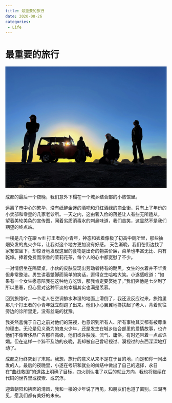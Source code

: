 ```yaml
---
title: 最重要的旅行
date: 2020-08-26
categories:
 - Life
---
```



# 最重要的旅行

![img](./assets/helena-lopes-DkGIAjlIJu0-unsplash-848x477.jpg)

成都的最后一个夜晚，我们意外下榻在一个城乡结合部的小旅馆里。 

远离了市中心的繁华，没有纸醉金迷的酒吧和灯红酒绿的商业街，只有上了年份的小卖部和零星的几家老诊所。一天之内，这由奢入俭的落差让人有些无所适从。 望着美轮美奂的宣传图，闻着劣质消毒水的刺鼻味道，我们苦笑，这显然不是我们期望的终点站。 

一楼是几个在蹭 wifi 打王者的小青年，神态和衣着像极了初高中厕所里，那些抽烟染发的鬼火少年，让我对这个地方更加没有好感。 天色渐晚，我们在街边找了家餐馆坐下，却惊讶地发现这里的食物是出奇的物美价廉，菜单也丰富无比、内有乾坤。捧着免费而浓香的茉莉花茶，每个人的心中都宽慰了不少。 

一对情侣坐在隔壁桌，小伙的皮肤显现出劳动者特有的黝黑，女生的衣着并不华贵但非常整洁。男生讲着蹩脚而简单的笑话，逗得女生哈哈大笑。小遂感叹道：“如果有一个女生愿意陪我在这种地方吃饭，那我肯定要娶她了。”我们笑他是七夕到了所以思春，但心里对这种平淡的幸福其实也满是羡慕。 

回到旅馆时，一个老人在空调排水淋湿的地面上滑倒了，我还没反应过来，旅馆里那几个打王者的小青年就立刻跑了出来。他们小心翼翼地搀扶起了老人，背着就往旁边的诊所里走，没有丝毫的犹豫。 

我突然羞愧于自己之前对他们的蔑视，也意识到所有人、所有事物其实都有被尊重的理由。无论是见义勇为的鬼火少年，还是发生在城乡结合部里的爱情故事，也许他们不像奢侈品广告那样高级，他们或许肤浅、流气、庸俗，有时还带着一点点谄媚。但在这样一个猝不及防的夜晚，我却被自己曾轻视过、漠视过的东西深深地打动了。 

成都之行终究到了末尾。我想，旅行的意义从来不是在于目的地，而是和你一同出发的人。最后的夜晚里，小遂在考研和就业的纠结中做出了自己的选择，永日在“曲线救国”的道路上明确了目标，四火则认准了以后的就业方向，我也将继续在代码的世界里或摸索、或沉浮。 

迎着朝阳和拂面的清风，我和一楼的少年说了再见，和朋友们也道了离别。江湖再见，愿我们都有美好的未来。
